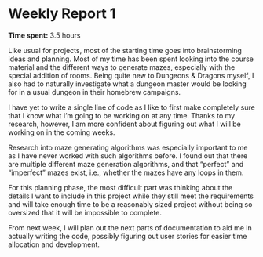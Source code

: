# Weekly Report 1
**Time spent:** 3.5 hours

Like usual for projects, most of the starting time goes into brainstorming ideas and planning. Most of my time has been spent looking into the course material and the different ways to generate mazes, especially with the special addition of rooms. Being quite new to Dungeons & Dragons myself, I also had to naturally investigate what a dungeon master would be looking for in a usual dungeon in their homebrew campaigns.

I have yet to write a single line of code as I like to first make completely sure that I know what I’m going to be working on at any time. Thanks to my research, however, I am more confident about figuring out what I will be working on in the coming weeks.

Research into maze generating algorithms was especially important to me as I have never worked with such algorithms before. I found out that there are multiple different maze generation algorithms, and that “perfect” and “imperfect” mazes exist, i.e., whether the mazes have any loops in them.

For this planning phase, the most difficult part was thinking about the details I want to include in this project while they still meet the requirements and will take enough time to be a reasonably sized project without being so oversized that it will be impossible to complete.

From next week, I will plan out the next parts of documentation to aid me in actually writing the code, possibly figuring out user stories for easier time allocation and development.
